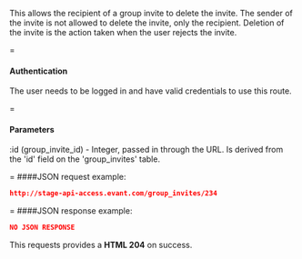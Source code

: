 <!-- --- title: DELETE /group_invites/:id -->

This allows the recipient of a group invite to delete the invite. The sender of the invite is not allowed to delete the invite, only the recipient. Deletion of the invite is the action taken when the user rejects the invite.

=
#### Authentication
The user needs to be logged in and have valid credentials to use this route.

=
#### Parameters
:id (group_invite_id) - Integer, passed in through the URL. Is derived from the 'id' field on the 'group_invites' table.

=
####JSON request example:
```json
http://stage-api-access.evant.com/group_invites/234
```

=
####JSON response example:

```json
NO JSON RESPONSE
```

This requests provides a <strong>HTML 204</strong> on success.